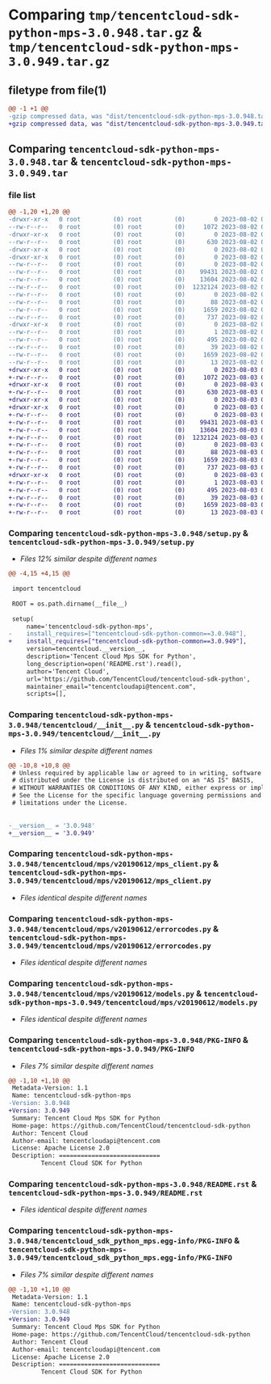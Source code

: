 # Comparing `tmp/tencentcloud-sdk-python-mps-3.0.948.tar.gz` & `tmp/tencentcloud-sdk-python-mps-3.0.949.tar.gz`

## filetype from file(1)

```diff
@@ -1 +1 @@
-gzip compressed data, was "dist/tencentcloud-sdk-python-mps-3.0.948.tar", last modified: Wed Aug  2 00:34:06 2023, max compression
+gzip compressed data, was "dist/tencentcloud-sdk-python-mps-3.0.949.tar", last modified: Thu Aug  3 00:30:01 2023, max compression
```

## Comparing `tencentcloud-sdk-python-mps-3.0.948.tar` & `tencentcloud-sdk-python-mps-3.0.949.tar`

### file list

```diff
@@ -1,20 +1,20 @@
-drwxr-xr-x   0 root         (0) root         (0)        0 2023-08-02 00:34:06.000000 tencentcloud-sdk-python-mps-3.0.948/
--rw-r--r--   0 root         (0) root         (0)     1072 2023-08-02 00:34:06.000000 tencentcloud-sdk-python-mps-3.0.948/setup.py
-drwxr-xr-x   0 root         (0) root         (0)        0 2023-08-02 00:34:06.000000 tencentcloud-sdk-python-mps-3.0.948/tencentcloud/
--rw-r--r--   0 root         (0) root         (0)      630 2023-08-02 00:34:06.000000 tencentcloud-sdk-python-mps-3.0.948/tencentcloud/__init__.py
-drwxr-xr-x   0 root         (0) root         (0)        0 2023-08-02 00:34:06.000000 tencentcloud-sdk-python-mps-3.0.948/tencentcloud/mps/
-drwxr-xr-x   0 root         (0) root         (0)        0 2023-08-02 00:34:06.000000 tencentcloud-sdk-python-mps-3.0.948/tencentcloud/mps/v20190612/
--rw-r--r--   0 root         (0) root         (0)        0 2023-08-02 00:34:06.000000 tencentcloud-sdk-python-mps-3.0.948/tencentcloud/mps/v20190612/__init__.py
--rw-r--r--   0 root         (0) root         (0)    99431 2023-08-02 00:34:06.000000 tencentcloud-sdk-python-mps-3.0.948/tencentcloud/mps/v20190612/mps_client.py
--rw-r--r--   0 root         (0) root         (0)    13604 2023-08-02 00:34:06.000000 tencentcloud-sdk-python-mps-3.0.948/tencentcloud/mps/v20190612/errorcodes.py
--rw-r--r--   0 root         (0) root         (0)  1232124 2023-08-02 00:34:06.000000 tencentcloud-sdk-python-mps-3.0.948/tencentcloud/mps/v20190612/models.py
--rw-r--r--   0 root         (0) root         (0)        0 2023-08-02 00:34:06.000000 tencentcloud-sdk-python-mps-3.0.948/tencentcloud/mps/__init__.py
--rw-r--r--   0 root         (0) root         (0)       88 2023-08-02 00:34:06.000000 tencentcloud-sdk-python-mps-3.0.948/setup.cfg
--rw-r--r--   0 root         (0) root         (0)     1659 2023-08-02 00:34:06.000000 tencentcloud-sdk-python-mps-3.0.948/PKG-INFO
--rw-r--r--   0 root         (0) root         (0)      737 2023-08-02 00:34:06.000000 tencentcloud-sdk-python-mps-3.0.948/README.rst
-drwxr-xr-x   0 root         (0) root         (0)        0 2023-08-02 00:34:06.000000 tencentcloud-sdk-python-mps-3.0.948/tencentcloud_sdk_python_mps.egg-info/
--rw-r--r--   0 root         (0) root         (0)        1 2023-08-02 00:34:06.000000 tencentcloud-sdk-python-mps-3.0.948/tencentcloud_sdk_python_mps.egg-info/dependency_links.txt
--rw-r--r--   0 root         (0) root         (0)      495 2023-08-02 00:34:06.000000 tencentcloud-sdk-python-mps-3.0.948/tencentcloud_sdk_python_mps.egg-info/SOURCES.txt
--rw-r--r--   0 root         (0) root         (0)       39 2023-08-02 00:34:06.000000 tencentcloud-sdk-python-mps-3.0.948/tencentcloud_sdk_python_mps.egg-info/requires.txt
--rw-r--r--   0 root         (0) root         (0)     1659 2023-08-02 00:34:06.000000 tencentcloud-sdk-python-mps-3.0.948/tencentcloud_sdk_python_mps.egg-info/PKG-INFO
--rw-r--r--   0 root         (0) root         (0)       13 2023-08-02 00:34:06.000000 tencentcloud-sdk-python-mps-3.0.948/tencentcloud_sdk_python_mps.egg-info/top_level.txt
+drwxr-xr-x   0 root         (0) root         (0)        0 2023-08-03 00:30:01.000000 tencentcloud-sdk-python-mps-3.0.949/
+-rw-r--r--   0 root         (0) root         (0)     1072 2023-08-03 00:30:01.000000 tencentcloud-sdk-python-mps-3.0.949/setup.py
+drwxr-xr-x   0 root         (0) root         (0)        0 2023-08-03 00:30:01.000000 tencentcloud-sdk-python-mps-3.0.949/tencentcloud/
+-rw-r--r--   0 root         (0) root         (0)      630 2023-08-03 00:30:01.000000 tencentcloud-sdk-python-mps-3.0.949/tencentcloud/__init__.py
+drwxr-xr-x   0 root         (0) root         (0)        0 2023-08-03 00:30:01.000000 tencentcloud-sdk-python-mps-3.0.949/tencentcloud/mps/
+drwxr-xr-x   0 root         (0) root         (0)        0 2023-08-03 00:30:01.000000 tencentcloud-sdk-python-mps-3.0.949/tencentcloud/mps/v20190612/
+-rw-r--r--   0 root         (0) root         (0)        0 2023-08-03 00:30:01.000000 tencentcloud-sdk-python-mps-3.0.949/tencentcloud/mps/v20190612/__init__.py
+-rw-r--r--   0 root         (0) root         (0)    99431 2023-08-03 00:30:01.000000 tencentcloud-sdk-python-mps-3.0.949/tencentcloud/mps/v20190612/mps_client.py
+-rw-r--r--   0 root         (0) root         (0)    13604 2023-08-03 00:30:01.000000 tencentcloud-sdk-python-mps-3.0.949/tencentcloud/mps/v20190612/errorcodes.py
+-rw-r--r--   0 root         (0) root         (0)  1232124 2023-08-03 00:30:01.000000 tencentcloud-sdk-python-mps-3.0.949/tencentcloud/mps/v20190612/models.py
+-rw-r--r--   0 root         (0) root         (0)        0 2023-08-03 00:30:01.000000 tencentcloud-sdk-python-mps-3.0.949/tencentcloud/mps/__init__.py
+-rw-r--r--   0 root         (0) root         (0)       88 2023-08-03 00:30:01.000000 tencentcloud-sdk-python-mps-3.0.949/setup.cfg
+-rw-r--r--   0 root         (0) root         (0)     1659 2023-08-03 00:30:01.000000 tencentcloud-sdk-python-mps-3.0.949/PKG-INFO
+-rw-r--r--   0 root         (0) root         (0)      737 2023-08-03 00:30:01.000000 tencentcloud-sdk-python-mps-3.0.949/README.rst
+drwxr-xr-x   0 root         (0) root         (0)        0 2023-08-03 00:30:01.000000 tencentcloud-sdk-python-mps-3.0.949/tencentcloud_sdk_python_mps.egg-info/
+-rw-r--r--   0 root         (0) root         (0)        1 2023-08-03 00:30:01.000000 tencentcloud-sdk-python-mps-3.0.949/tencentcloud_sdk_python_mps.egg-info/dependency_links.txt
+-rw-r--r--   0 root         (0) root         (0)      495 2023-08-03 00:30:01.000000 tencentcloud-sdk-python-mps-3.0.949/tencentcloud_sdk_python_mps.egg-info/SOURCES.txt
+-rw-r--r--   0 root         (0) root         (0)       39 2023-08-03 00:30:01.000000 tencentcloud-sdk-python-mps-3.0.949/tencentcloud_sdk_python_mps.egg-info/requires.txt
+-rw-r--r--   0 root         (0) root         (0)     1659 2023-08-03 00:30:01.000000 tencentcloud-sdk-python-mps-3.0.949/tencentcloud_sdk_python_mps.egg-info/PKG-INFO
+-rw-r--r--   0 root         (0) root         (0)       13 2023-08-03 00:30:01.000000 tencentcloud-sdk-python-mps-3.0.949/tencentcloud_sdk_python_mps.egg-info/top_level.txt
```

### Comparing `tencentcloud-sdk-python-mps-3.0.948/setup.py` & `tencentcloud-sdk-python-mps-3.0.949/setup.py`

 * *Files 12% similar despite different names*

```diff
@@ -4,15 +4,15 @@
 
 import tencentcloud
 
 ROOT = os.path.dirname(__file__)
 
 setup(
     name='tencentcloud-sdk-python-mps',
-    install_requires=["tencentcloud-sdk-python-common==3.0.948"],
+    install_requires=["tencentcloud-sdk-python-common==3.0.949"],
     version=tencentcloud.__version__,
     description='Tencent Cloud Mps SDK for Python',
     long_description=open('README.rst').read(),
     author='Tencent Cloud',
     url='https://github.com/TencentCloud/tencentcloud-sdk-python',
     maintainer_email="tencentcloudapi@tencent.com",
     scripts=[],
```

### Comparing `tencentcloud-sdk-python-mps-3.0.948/tencentcloud/__init__.py` & `tencentcloud-sdk-python-mps-3.0.949/tencentcloud/__init__.py`

 * *Files 1% similar despite different names*

```diff
@@ -10,8 +10,8 @@
 # Unless required by applicable law or agreed to in writing, software
 # distributed under the License is distributed on an "AS IS" BASIS,
 # WITHOUT WARRANTIES OR CONDITIONS OF ANY KIND, either express or implied.
 # See the License for the specific language governing permissions and
 # limitations under the License.
 
 
-__version__ = '3.0.948'
+__version__ = '3.0.949'
```

### Comparing `tencentcloud-sdk-python-mps-3.0.948/tencentcloud/mps/v20190612/mps_client.py` & `tencentcloud-sdk-python-mps-3.0.949/tencentcloud/mps/v20190612/mps_client.py`

 * *Files identical despite different names*

### Comparing `tencentcloud-sdk-python-mps-3.0.948/tencentcloud/mps/v20190612/errorcodes.py` & `tencentcloud-sdk-python-mps-3.0.949/tencentcloud/mps/v20190612/errorcodes.py`

 * *Files identical despite different names*

### Comparing `tencentcloud-sdk-python-mps-3.0.948/tencentcloud/mps/v20190612/models.py` & `tencentcloud-sdk-python-mps-3.0.949/tencentcloud/mps/v20190612/models.py`

 * *Files identical despite different names*

### Comparing `tencentcloud-sdk-python-mps-3.0.948/PKG-INFO` & `tencentcloud-sdk-python-mps-3.0.949/PKG-INFO`

 * *Files 7% similar despite different names*

```diff
@@ -1,10 +1,10 @@
 Metadata-Version: 1.1
 Name: tencentcloud-sdk-python-mps
-Version: 3.0.948
+Version: 3.0.949
 Summary: Tencent Cloud Mps SDK for Python
 Home-page: https://github.com/TencentCloud/tencentcloud-sdk-python
 Author: Tencent Cloud
 Author-email: tencentcloudapi@tencent.com
 License: Apache License 2.0
 Description: ============================
         Tencent Cloud SDK for Python
```

### Comparing `tencentcloud-sdk-python-mps-3.0.948/README.rst` & `tencentcloud-sdk-python-mps-3.0.949/README.rst`

 * *Files identical despite different names*

### Comparing `tencentcloud-sdk-python-mps-3.0.948/tencentcloud_sdk_python_mps.egg-info/PKG-INFO` & `tencentcloud-sdk-python-mps-3.0.949/tencentcloud_sdk_python_mps.egg-info/PKG-INFO`

 * *Files 7% similar despite different names*

```diff
@@ -1,10 +1,10 @@
 Metadata-Version: 1.1
 Name: tencentcloud-sdk-python-mps
-Version: 3.0.948
+Version: 3.0.949
 Summary: Tencent Cloud Mps SDK for Python
 Home-page: https://github.com/TencentCloud/tencentcloud-sdk-python
 Author: Tencent Cloud
 Author-email: tencentcloudapi@tencent.com
 License: Apache License 2.0
 Description: ============================
         Tencent Cloud SDK for Python
```


